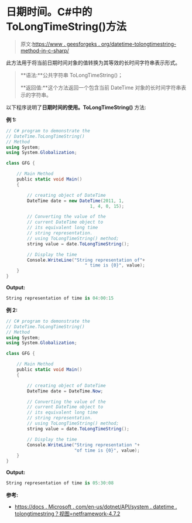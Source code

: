 # 日期时间。C#中的 ToLongTimeString()方法

> 原文:[https://www . geesforgeks . org/datetime-tolongtimestring-method-in-c-sharp/](https://www.geeksforgeeks.org/datetime-tolongtimestring-method-in-c-sharp/)

此方法用于将当前日期时间对象的值转换为其等效的长时间字符串表示形式。

> **语法:**公共字符串 ToLongTimeString()；
> 
> **返回值:**这个方法返回一个包含当前 DateTime 对象的长时间字符串表示的字符串。

以下程序说明了**日期时间的使用。ToLongTimeString()** 方法:

**例 1:**

```cs
// C# program to demonstrate the
// DateTime.ToLongTimeString()
// Method
using System;
using System.Globalization;

class GFG {

    // Main Method
    public static void Main()
    {

        // creating object of DateTime
        DateTime date = new DateTime(2011, 1,
                                1, 4, 0, 15);

        // Converting the value of the 
        // current DateTime object to 
        // its equivalent long time 
        // string representation.
        // using ToLongTimeString() method;
        string value = date.ToLongTimeString();

        // Display the time
        Console.WriteLine("String representation of"+
                              " time is {0}", value);
    }
}
```

**Output:**

```cs
String representation of time is 04:00:15

```

**例 2:**

```cs
// C# program to demonstrate the
// DateTime.ToLongTimeString()
// Method
using System;
using System.Globalization;

class GFG {

    // Main Method
    public static void Main()
    {

        // creating object of DateTime
        DateTime date = DateTime.Now;

        // Converting the value of the
        // current DateTime object to 
        // its equivalent long time 
        // string representation.
        // using ToLongTimeString() method;
        string value = date.ToLongTimeString();

        // Display the time
        Console.WriteLine("String representation "+
                          "of time is {0}", value);
    }
}
```

**Output:**

```cs
String representation of time is 05:30:08

```

**参考:**

*   [https://docs . Microsoft . com/en-us/dotnet/API/system . datetime . tolongtimestring？视图=netframework-4.7.2](https://docs.microsoft.com/en-us/dotnet/api/system.datetime.tolongtimestring?view=netframework-4.7.2)